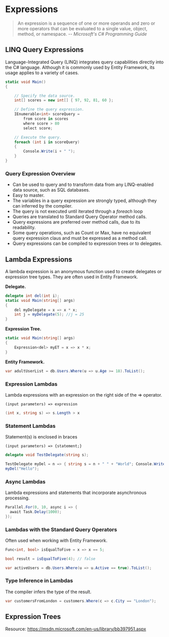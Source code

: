 # Expressions

> An expression is a sequence of one or more operands and zero or more operators that can be evaluated to a single value, object, method, or namespace.
> -- <cite>Microsoft's C# Programming Guide</cite>

## LINQ Query Expressions

Language-Integrated Query (LINQ) integrates query capabilities directly into the C# language. Although it is commonly used by Entity Framework, its usage applies to a variety of cases.

```csharp
static void Main()
{

    // Specify the data source.
    int[] scores = new int[] { 97, 92, 81, 60 };

    // Define the query expression.
    IEnumerable<int> scoreQuery =
        from score in scores
        where score > 80
        select score;

    // Execute the query.
    foreach (int i in scoreQuery)
    {
        Console.Write(i + " ");
    }
}
```


### Query Expression Overview

* Can be used to query and to transform data from any LINQ-enabled data source, such as SQL databases.
* Easy to master.
* The variables in a query expression are strongly typed, although they can inferred by the compiler.
* The query is not executed until iterated through a *foreach* loop
* Queries are translated to Standard Query Operator method calls.
* Query expressions are preferred over method calls, due to its readability.
* Some query operations, such as Count or Max, have no equivalent query expression claus and must be expressed as a method call.
* Query expressions can be compiled to expression trees or to delegates.

## Lambda Expressions

A lambda expression is an anonymous function used to create delegates or expression tree types. They are often used in Entity Framework.

**Delegate.**
```csharp
delegate int del(int i);
static void Main(string[] args)
{
    del myDelegate = x => x * x;
    int j = myDelegate(5); //j = 25
}
```

**Expression Tree.**
```csharp
static void Main(string[] args)
{
    Expression<del> myET = x => x * x;
}
```

**Entity Framework.**
```csharp
var adultUserList = db.Users.Where(u => u.Age >= 18).ToList();
```

### Expression Lambdas

Lambda expressions with an expression on the right side of the => operator.

```
(input parameters) => expression
```

```csharp
(int x, string s) => s.Length > x
```

### Statement Lambdas

Statement(s) is enclosed in braces

```
(input parameters) => {statement;}
```

```csharp
delegate void TestDelegate(string s);

TestDelegate myDel = n => { string s = n + " " + "World"; Console.WriteLine(s); };
myDel("Hello");
```

### Async Lambdas

Lambda expressions and statements that incorporate asynchronous processing.

```csharp
Parallel.For(0, 10, async i => {
  await Task.Delay(1000);
});
```

### Lambdas with the Standard Query Operators

Often used when working with Entity Framework.

```csharp
Func<int, bool> isEqualToFive = x => x == 5;

bool result = isEqualToFive(4); // false
```
```csharp
var activeUsers = db.Users.Where(u => u.Active == true).ToList();
```

### Type Inference in Lambdas

The compiler infers the type of the result.

```csharp
var customersFromLondon = customers.Where(c => c.City == "London");
```

## Expression Trees

Resource: https://msdn.microsoft.com/en-us/library/bb397951.aspx